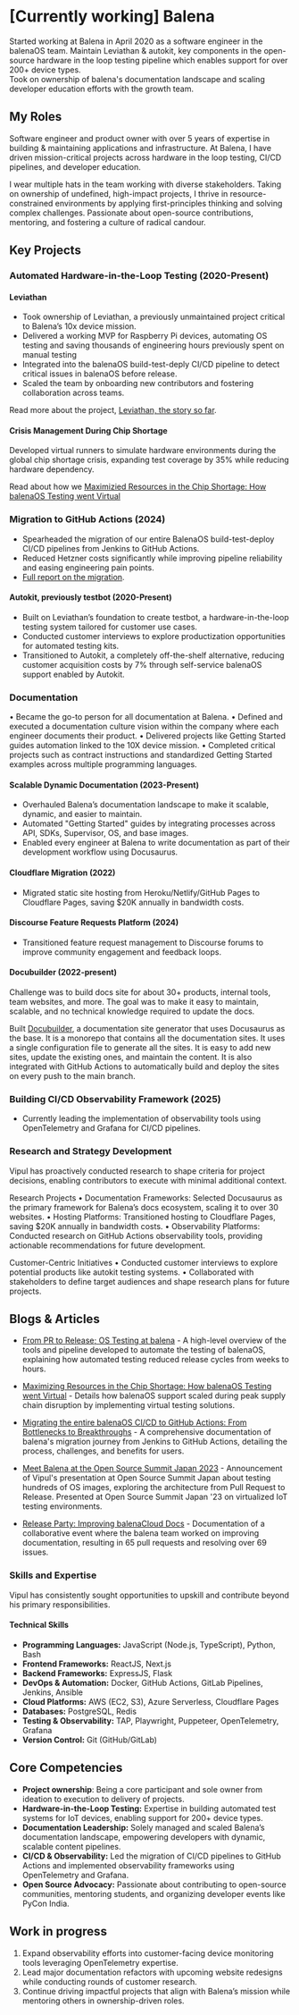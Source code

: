 # [Currently working] Balena

Started working at Balena in April 2020 as a software engineer in the balenaOS team. 
Maintain Leviathan & autokit, key components in the open-source hardware in the loop testing pipeline which enables support for over 200+ device types.  
Took on ownership of balena's documentation landscape and scaling developer education efforts with the growth team.

## My Roles

Software engineer and product owner with over 5 years of expertise in building & maintaining applications and infrastructure. At Balena, I have driven mission-critical projects across hardware in the loop testing, CI/CD pipelines, and developer education. 

I wear multiple hats in the team working with diverse stakeholders. Taking on ownership of undefined, high-impact projects, I thrive in resource-constrained environments by applying first-principles thinking and solving complex challenges. Passionate about open-source contributions, mentoring, and fostering a culture of radical candour.

## Key Projects

### Automated Hardware-in-the-Loop Testing (2020-Present)

#### Leviathan

- Took ownership of Leviathan, a previously unmaintained project critical to Balena’s 10x device mission.  
- Delivered a working MVP for Raspberry Pi devices, automating OS testing and saving thousands of engineering hours previously spent on manual testing  
- Integrated into the balenaOS build-test-deply CI/CD pipeline to detect critical issues in balenaOS before release. 
- Scaled the team by onboarding new contributors and fostering collaboration across teams.

Read more about the project, [Leviathan, the story so far](https://www.balena.io/blog/from-pr-to-release-os-testing-at-balena/).

#### **Crisis Management During Chip Shortage**  

Developed virtual runners to simulate hardware environments during the global chip shortage crisis, expanding test coverage by 35% while reducing hardware dependency.

Read about how we [Maximizied Resources in the Chip Shortage: How balenaOS Testing went Virtual](https://www.balena.io/blog/maximizing-resources-in-the-chip-shortage-how-balenaos-testing-went-virtual/)

### **Migration to GitHub Actions (2024)**  

- Spearheaded the migration of our entire BalenaOS build-test-deploy CI/CD pipelines from Jenkins to GitHub Actions.  
- Reduced Hetzner costs significantly while improving pipeline reliability and easing engineering pain points.  
- [Full report on the migration](https://www.balena.io/blog/migrating-the-entire-balenaos-ci-cd-to-github-actions/).


#### Autokit, previously testbot (2020-Present)  
- Built on Leviathan’s foundation to create testbot, a hardware-in-the-loop testing system tailored for customer use cases.  
- Conducted customer interviews to explore productization opportunities for automated testing kits.
- Transitioned to Autokit, a completely off-the-shelf alternative, reducing customer acquisition costs by 7% through self-service balenaOS support enabled by Autokit.

### Documentation 

•	Became the go-to person for all documentation at Balena.
•	Defined and executed a documentation culture vision within the company where each engineer documents their product.
•	Delivered projects like Getting Started guides automation linked to the 10X device mission.
•	Completed critical projects such as contract instructions and standardized Getting Started examples across multiple programming languages.

#### **Scalable Dynamic Documentation (2023-Present)**

- Overhauled Balena’s documentation landscape to make it scalable, dynamic, and easier to maintain.  
- Automated "Getting Started" guides by integrating processes across API, SDKs, Supervisor, OS, and base images.  
- Enabled every engineer at Balena to write documentation as part of their development workflow using Docusaurus.

#### **Cloudflare Migration (2022)**  
- Migrated static site hosting from Heroku/Netlify/GitHub Pages to Cloudflare Pages, saving $20K annually in bandwidth costs.  

#### **Discourse Feature Requests Platform (2024)**  
- Transitioned feature request management to Discourse forums to improve community engagement and feedback loops.

#### Docubuilder (2022-present)

Challenge was to build docs site for about 30+ products, internal tools, team websites, and more. The goal was to make it easy to maintain, scalable, and no technical knowledge required to update the docs.

Built [Docubuilder](https://github.com/product-os/docusaurus-builder), a documentation site generator that uses Docusaurus as the base. It is a monorepo that contains all the documentation sites. It uses a single configuration file to generate all the sites. It is easy to add new sites, update the existing ones, and maintain the content. It is also integrated with GitHub Actions to automatically build and deploy the sites on every push to the main branch.

### **Building CI/CD Observability Framework (2025)** 

- Currently leading the implementation of observability tools using OpenTelemetry and Grafana for CI/CD pipelines.  

### Research and Strategy Development

Vipul has proactively conducted research to shape criteria for project decisions, enabling contributors to execute with minimal additional context.

Research Projects
	•	Documentation Frameworks: Selected Docusaurus as the primary framework for Balena’s docs ecosystem, scaling it to over 30 websites.
	•	Hosting Platforms: Transitioned hosting to Cloudflare Pages, saving $20K annually in bandwidth costs.
	•	Observability Platforms: Conducted research on GitHub Actions observability tools, providing actionable recommendations for future development.
	
Customer-Centric Initiatives
	•	Conducted customer interviews to explore potential products like autokit testing systems.
	•	Collaborated with stakeholders to define target audiences and shape research plans for future projects.


## Blogs & Articles

- [From PR to Release; OS Testing at balena](https://www.balena.io/blog/from-pr-to-release-os-testing-at-balena/) - A high-level overview of the tools and pipeline developed to automate the testing of balenaOS, explaining how automated testing reduced release cycles from weeks to hours.

- [Maximizing Resources in the Chip Shortage: How balenaOS Testing went Virtual](https://www.balena.io/blog/maximizing-resources-in-the-chip-shortage-how-balenaos-testing-went-virtual/) - Details how balenaOS support scaled during peak supply chain disruption by implementing virtual testing solutions.

- [Migrating the entire balenaOS CI/CD to GitHub Actions: From Bottlenecks to Breakthroughs](https://www.balena.io/blog/migrating-the-entire-balenaos-ci-cd-to-github-actions/) - A comprehensive documentation of balena's migration journey from Jenkins to GitHub Actions, detailing the process, challenges, and benefits for users.

- [Meet Balena at the Open Source Summit Japan 2023](https://www.balena.io/blog/meet-balena-at-the-open-source-summit-japan-2023/) - Announcement of Vipul's presentation at Open Source Summit Japan about testing hundreds of OS images, exploring the architecture from Pull Request to Release. Presented at Open Source Summit Japan '23 on virtualized IoT testing environments.

- [Release Party: Improving balenaCloud Docs](https://www.balena.io/blog/release-party-improving-balenacloud-docs/) - Documentation of a collaborative event where the balena team worked on improving documentation, resulting in 65 pull requests and resolving over 69 issues.


### Skills and Expertise

Vipul has consistently sought opportunities to upskill and contribute beyond his primary responsibilities.

#### **Technical Skills**  

- **Programming Languages:** JavaScript (Node.js, TypeScript), Python, Bash  
- **Frontend Frameworks:** ReactJS, Next.js
- **Backend Frameworks:** ExpressJS, Flask
- **DevOps & Automation:** Docker, GitHub Actions, GitLab Pipelines, Jenkins, Ansible  
- **Cloud Platforms:** AWS (EC2, S3), Azure Serverless, Cloudflare Pages  
- **Databases:** PostgreSQL, Redis
- **Testing & Observability:** TAP, Playwright, Puppeteer, OpenTelemetry, Grafana  
- **Version Control:** Git (GitHub/GitLab)  


## Core Competencies  

- **Project ownership**: Being a core participant and sole owner from ideation to execution to delivery of projects.
- **Hardware-in-the-Loop Testing:** Expertise in building automated test systems for IoT devices, enabling support for 200+ device types.  
- **Documentation Leadership:** Solely managed and scaled Balena’s documentation landscape, empowering developers with dynamic, scalable content pipelines.  
- **CI/CD & Observability:** Led the migration of CI/CD pipelines to GitHub Actions and implemented observability frameworks using OpenTelemetry and Grafana.  
- **Open Source Advocacy:** Passionate about contributing to open-source communities, mentoring students, and organizing developer events like PyCon India.  


## Work in progress  

1. Expand observability efforts into customer-facing device monitoring tools leveraging OpenTelemetry expertise.
2. Lead major documentation refactors with upcoming website redesigns while conducting rounds of customer research.
3. Continue driving impactful projects that align with Balena’s mission while mentoring others in ownership-driven roles.
